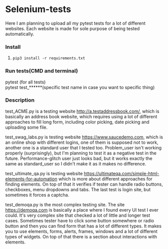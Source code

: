 # Selenium-tests
Here I am planning to upload all my pytest tests for a lot of different websites.
Each website is made for sole purpose of being tested automatically. 

### Install

1. `pip3 install -r requirements.txt`

### Run tests(CMD and terminal)

pytest (for all tests)\
pytest test_******(specific test name in case you want to specific thing)

### Description

test_ACME.py is a testing website http://a.testaddressbook.com/, which is basically an address book website, which requires using a lot of different approaches to fill
long form, including color picking, date picking and uploading some file. 

test_swag_labs.py is testing website https://www.saucedemo.com, which is an online shop with different logins, one of them is supposed not to work, another one is a 
standard user that I tested too. Problem_user isn't working properly (surprisingly), but I'm planning to test it as a negative test in the future. Performance-glitch user
just looks bad, but it works exactly the same as standard_user so I didn't make it as it makes no difference.

test_ultimate_qa.py is testing website https://ultimateqa.com/simple-html-elements-for-automation which is more about different approaches for finding elements. On top
of that it verifies if tester can handle radio buttons, checkboxes, menu dropdowns and tabs. The last test is login site, but sometimes it forces a captcha.

test_demoqa.py is the most complex testing site. The site https://demoqa.com is basically a place where I found every UI test I ever could. It's very complex site that 
checked a lot of little and longer test cases. Sometimes tester have to click some button somewhere or radio button and then you can find form that has a lot of different
types. It makes you to use elements, forms, alerts, frames, windows and a lot of different types of widgets. On top of that there is a section about interactions with
elements. 

